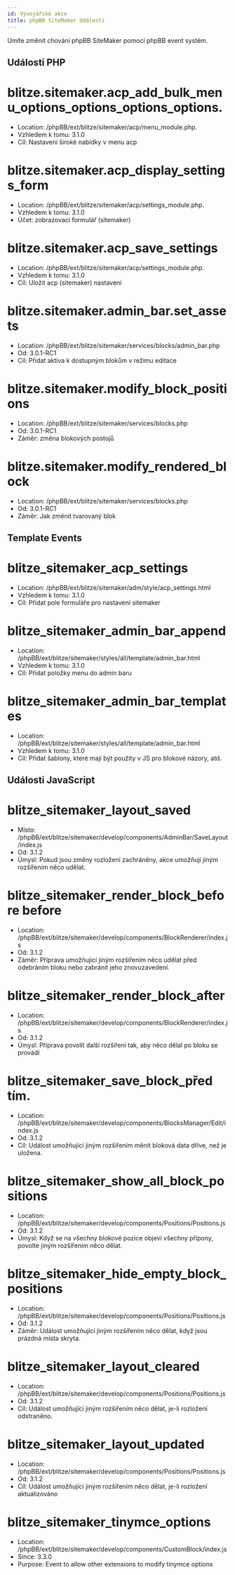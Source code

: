 ```yaml
---
id: Vývojářské akce
title: phpBB SiteMaker Události
---
```


Umíte změnit chování phpBB SiteMaker pomocí phpBB event systém.

## Události PHP

# blitze.sitemaker.acp_add_bulk_menu_options_options_options_options.

- Location: /phpBB/ext/blitze/sitemaker/acp/menu_module.php.
- Vzhledem k tomu: 3.1.0
- Cíl: Nastavení široké nabídky v menu acp

# blitze.sitemaker.acp_display_settings_form

- Location: /phpBB/ext/blitze/sitemaker/acp/settings_module.php.
- Vzhledem k tomu: 3.1.0
- Účet: zobrazovací formulář (sitemaker)

# blitze.sitemaker.acp_save_settings

- Location: /phpBB/ext/blitze/sitemaker/acp/settings_module.php.
- Vzhledem k tomu: 3.1.0
- Cíl: Uložit acp (sitemaker) nastavení

# blitze.sitemaker.admin_bar.set_assets

- Location: /phpBB/ext/blitze/sitemaker/services/blocks/admin_bar.php
- Od: 3.0.1-RC1
- Cíl: Přidat aktiva k dostupným blokům v režimu editace

# blitze.sitemaker.modify_block_positions

- Location: /phpBB/ext/blitze/sitemaker/services/blocks.php
- Od: 3.0.1-RC1
- Záměr: změna blokových postojů

# blitze.sitemaker.modify_rendered_block

- Location: /phpBB/ext/blitze/sitemaker/services/blocks.php
- Od: 3.0.1-RC1
- Záměr: Jak změnit tvarovaný blok

## Template Events

# blitze_sitemaker_acp_settings

- Location: /phpBB/ext/blitze/sitemaker/adm/style/acp_settings.html
- Vzhledem k tomu: 3.1.0
- Cíl: Přidat pole formuláře pro nastavení sitemaker

# blitze_sitemaker_admin_bar_append

- Location: /phpBB/ext/blitze/sitemaker/styles/all/template/admin_bar.html
- Vzhledem k tomu: 3.1.0
- Cíl: Přidat položky menu do admin baru

# blitze_sitemaker_admin_bar_templates

- Location: /phpBB/ext/blitze/sitemaker/styles/all/template/admin_bar.html
- Vzhledem k tomu: 3.1.0
- Cíl: Přidat šablony, které mají být použity v JS pro blokové názory, atd.

## Události JavaScript

# blitze_sitemaker_layout_saved

- Místo: /phpBB/ext/blitze/sitemaker/develop/components/AdminBar/SaveLayout/index.js
- Od: 3.1.2
- Úmysl: Pokud jsou změny rozložení zachráněny, akce umožňují jiným rozšířením něco udělat.

# blitze_sitemaker_render_block_before before

- Location: /phpBB/ext/blitze/sitemaker/develop/components/BlockRenderer/index.js
- Od: 3.1.2
- Záměr: Příprava umožňující jiným rozšířením něco udělat před odebráním bloku nebo zabránit jeho znovuzavedení.

# blitze_sitemaker_render_block_after

- Location: /phpBB/ext/blitze/sitemaker/develop/components/BlockRenderer/index.js
- Od: 3.1.2
- Úmysl: Příprava povolit další rozšíření tak, aby něco dělal po bloku se provádí

# blitze_sitemaker_save_block_před tím.

- Location: /phpBB/ext/blitze/sitemaker/develop/components/BlocksManager/Edit/index.js
- Od: 3.1.2
- Cíl: Událost umožňující jiným rozšířením měnit bloková data dříve, než je uložena.

# blitze_sitemaker_show_all_block_positions

- Location: /phpBB/ext/blitze/sitemaker/develop/components/Positions/Positions.js
- Od: 3.1.2
- Úmysl: Když se na všechny blokové pozice objeví všechny přípony, povolte jiným rozšířením něco dělat.

# blitze_sitemaker_hide_empty_block_positions

- Location: /phpBB/ext/blitze/sitemaker/develop/components/Positions/Positions.js
- Od: 3.1.2
- Záměr: Událost umožňující jiným rozšířením něco dělat, když jsou prázdná místa skryta.

# blitze_sitemaker_layout_cleared

- Location: /phpBB/ext/blitze/sitemaker/develop/components/Positions/Positions.js
- Od: 3.1.2
- Cíl: Událost umožňující jiným rozšířením něco dělat, je-li rozložení odstraněno.

# blitze_sitemaker_layout_updated

- Location: /phpBB/ext/blitze/sitemaker/develop/components/Positions/Positions.js
- Od: 3.1.2
- Cíl: Událost umožňující jiným rozšířením něco dělat, je-li rozložení aktualizováno

# blitze_sitemaker_tinymce_options

- Location: /phpBB/ext/blitze/sitemaker/develop/components/CustomBlock/index.js
- Since: 3.3.0
- Purpose: Event to allow other extensions to modify tinymce options